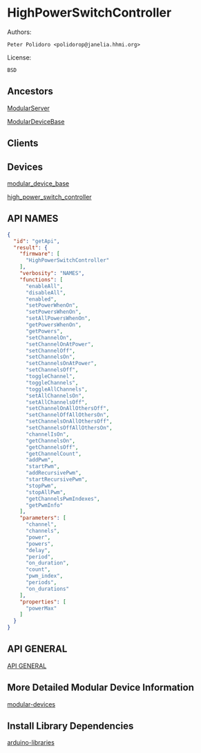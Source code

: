 # HighPowerSwitchController

Authors:

    Peter Polidoro <polidorop@janelia.hhmi.org>

License:

    BSD

## Ancestors

[ModularServer](https://github.com/janelia-arduino/ModularServer)

[ModularDeviceBase](https://github.com/janelia-arduino/ModularDeviceBase)

## Clients

## Devices

[modular_device_base](https://github.com/janelia-modular-devices/modular_device_base.git)

[high_power_switch_controller](https://github.com/janelia-modular-devices/high_power_switch_controller.git)

## API NAMES

```json
{
  "id": "getApi",
  "result": {
    "firmware": [
      "HighPowerSwitchController"
    ],
    "verbosity": "NAMES",
    "functions": [
      "enableAll",
      "disableAll",
      "enabled",
      "setPowerWhenOn",
      "setPowersWhenOn",
      "setAllPowersWhenOn",
      "getPowersWhenOn",
      "getPowers",
      "setChannelOn",
      "setChannelOnAtPower",
      "setChannelOff",
      "setChannelsOn",
      "setChannelsOnAtPower",
      "setChannelsOff",
      "toggleChannel",
      "toggleChannels",
      "toggleAllChannels",
      "setAllChannelsOn",
      "setAllChannelsOff",
      "setChannelOnAllOthersOff",
      "setChannelOffAllOthersOn",
      "setChannelsOnAllOthersOff",
      "setChannelsOffAllOthersOn",
      "channelIsOn",
      "getChannelsOn",
      "getChannelsOff",
      "getChannelCount",
      "addPwm",
      "startPwm",
      "addRecursivePwm",
      "startRecursivePwm",
      "stopPwm",
      "stopAllPwm",
      "getChannelsPwmIndexes",
      "getPwmInfo"
    ],
    "parameters": [
      "channel",
      "channels",
      "power",
      "powers",
      "delay",
      "period",
      "on_duration",
      "count",
      "pwm_index",
      "periods",
      "on_durations"
    ],
    "properties": [
      "powerMax"
    ]
  }
}
```

## API GENERAL

[API GENERAL](./api/)

## More Detailed Modular Device Information

[modular-devices](https://github.com/janelia-modular-devices/modular-devices)

## Install Library Dependencies

[arduino-libraries](https://github.com/janelia-arduino/arduino-libraries)
